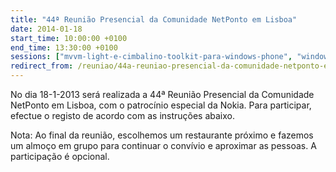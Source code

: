 ```yaml
---
title: "44ª Reunião Presencial da Comunidade NetPonto em Lisboa"
date: 2014-01-18
start_time: 10:00:00 +0100
end_time: 13:30:00 +0100
sessions: ["mvvm-light-e-cimbalino-toolkit-para-windows-phone", "windows-8-1-with-html-js"]
redirect_from: /reuniao/44a-reuniao-presencial-da-comunidade-netponto-em-lisboa/
---
```

No dia 18-1-2013 será realizada a 44ª Reunião Presencial da Comunidade NetPonto em Lisboa, com o patrocínio especial da Nokia. Para participar, efectue o registo de acordo com as instruções abaixo.

Nota: Ao final da reunião, escolhemos um restaurante próximo e fazemos um almoço em grupo para continuar o convívio e aproximar as pessoas. A participação é opcional.

